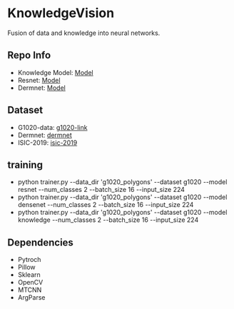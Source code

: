 # KnowledgeVision
Fusion of data and knowledge into neural networks.

## Repo Info
- Knowledge Model: [Model](https://github.com/clcarwin/sphereface_pytorch/blob/master/model/sphere20a_20171020.7z)
- Resnet: [Model](https://github.com/clcarwin/sphereface_pytorch)
- Dermnet: [Model](https://github.com/clcarwin/sphereface_pytorch)

## Dataset
- G1020-data: [g1020-link](https://drive.google.com/drive/folders/1xqJeFHW1VrOyPlWPSVyhLjMtjQ71pQQR?usp=sharing)
- Dermnet: [dermnet](https://drive.google.com/file/d/1g1ILAEzSF-k5scdt4e96MVVvoenSKOL-/view?usp=sharing)
- ISIC-2019: [isic-2019]()

## training
- python trainer.py --data_dir 'g1020_polygons' --dataset g1020 --model resnet --num_classes 2 --batch_size 16 --input_size 224
- python trainer.py --data_dir 'g1020_polygons' --dataset g1020 --model densenet --num_classes 2 --batch_size 16 --input_size 224
- python trainer.py --data_dir 'g1020_polygons' --dataset g1020 --model knowledge --num_classes 2 --batch_size 16 --input_size 224

## Dependencies
- Pytroch
- Pillow
- Sklearn
- OpenCV
- MTCNN
- ArgParse
